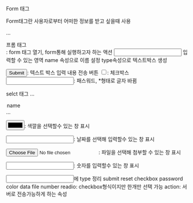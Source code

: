 Form 태그

Form태그란
사용자로부터 어떠한 정보를 받고 싶을때 사용

<form>...</form> 프롬 태그

<form action="주소">: form 태그 열기, form통해 실행하고자 하는 액션

<input name="이름" type="종류">
입력할 수 있는 영역
name 속성으로 이름 설정
type속성으로 텍스트박스 생성

<input type="submit">: 텍스트 박스 입력 내용 전송 버튼
<input type="checkbox">: 체크박스 
<input type="password">:  패스워드, *형태로 글자 바뀜

selct 태그
<selct name="Category">
...
<option value="name">name</option>
...
</selct>

<input type="color">:  색깔을 선택할수 있는 창 표시

<input type="data">: 날짜를 선택해 입력할수 있는 창 표시

<input type="file">: 파일을 선택해 첨부할 수 있는 창 표시

<input type="number" min="숫자" max="숫자">: 숫자를 입력할수 있는 창 표시

<input>에 type 정리
submit
reset
checkbox
password
color
data
file
number
readio: checkbox형식이지만 한개만 선택 가능
action: 서버로 전송가능하게 하는 속성



